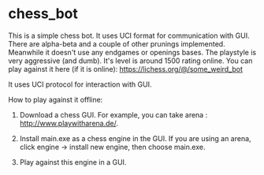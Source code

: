 # chess_bot
This is a simple chess bot. It uses UCI format for communication with GUI. There are alpha-beta and a couple of other prunings implemented. Meanwhile it doesn't use any endgames or openings bases. The playstyle is very aggressive (and dumb). It's level is around 1500 rating online. You can play against it here (if it is online): https://lichess.org/@/some_weird_bot

It uses UCI protocol for interaction with GUI.

How to play against it offline:

1. Download a chess GUI. For example, you can take arena : http://www.playwitharena.de/.

2. Install main.exe as a chess engine in the GUI. If you are using an arena, click engine -> install new engine, then choose main.exe.

3. Play against this engine in a GUI.
